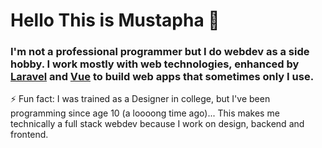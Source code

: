 <!--
**aboustayyef/aboustayyef** is a ✨ _special_ ✨ repository because its `README.md` (this file) appears on your GitHub profile.

Here are some ideas to get you started:

- 🔭 I’m currently working on ...
- 🌱 I’m currently learning ...
- 👯 I’m looking to collaborate on ...
- 🤔 I’m looking for help with ...
- 💬 Ask me about ...
- 📫 How to reach me: ...
- 😄 Pronouns: ...
- ⚡ Fun fact: ...
-->

# Hello This is Mustapha 👋 #
### I'm not a professional programmer but I do webdev as a side hobby. I work mostly with web technologies, enhanced by [Laravel](https://laravel.com) and [Vue](https://vuejs.org/) to build web apps that sometimes only I use.  ###


⚡ Fun fact: I was trained as a Designer in college, but I've been programming since age 10 (a loooong time ago)... This makes me technically a full stack webdev because I work on design, backend and frontend.

